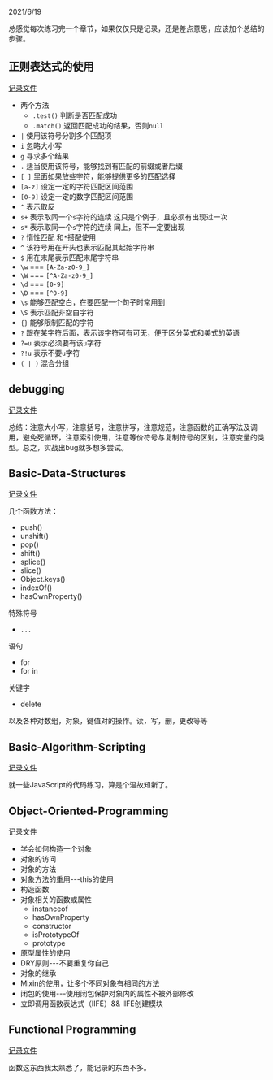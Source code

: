<!--
 * @Author: kok-s0s
 * @Date: 2021-06-20 00:18:11
 * @LastEditors: kok-s0s
 * @LastEditTime: 2021-07-08 21:30:41
 * @Description: Summary
-->

2021/6/19

总感觉每次练习完一个章节，如果仅仅只是记录，还是差点意思，应该加个总结的步骤。

## 正则表达式的使用

[记录文件](./JS-AADS/Regular-Expressions.md)

* 两个方法
  + `.test()` 判断是否匹配成功
  + `.match()` 返回匹配成功的结果，否则`null`
* `|` 使用该符号分割多个匹配项
* `i` 忽略大小写
* `g` 寻求多个结果
* `.` 适当使用该符号，能够找到有匹配的前缀或者后缀
* `[ ]` 里面如果放些字符，能够提供更多的匹配选择
* `[a-z]` 设定一定的字符匹配区间范围
* `[0-9]` 设定一定的数字匹配区间范围
* `^` 表示取反
* `s+` 表示取同一个`s`字符的连续 这只是个例子，且必须有出现过一次
* `s*` 表示取同一个`s`字符的连续 同上，但不一定要出现
* `?` 惰性匹配 和`*`搭配使用
* `^` 该符号用在开头也表示匹配其起始字符串
* `$` 用在末尾表示匹配末尾字符串
* `\w` === `[A-Za-z0-9_]`
* `\W` === `[^A-Za-z0-9_]`
* `\d` === `[0-9]`
* `\D` === `[^0-9]`
* `\s` 能够匹配空白，在要匹配一个句子时常用到
* `\S` 表示匹配非空白字符
* `{}` 能够限制匹配的字符
* `?` 跟在某字符后面，表示该字符可有可无，便于区分英式和美式的英语
* `?=u` 表示必须要有该`u`字符
* `?!u` 表示不要`u`字符
* `( | )` 混合分组

## debugging

[记录文件](./JS-AADS/Debugging.md)

总结：注意大小写，注意括号，注意拼写，注意规范，注意函数的正确写法及调用，避免死循环，注意索引使用，注意等价符号与复制符号的区别，注意变量的类型。总之，实战出bug就多想多尝试。

## Basic-Data-Structures

[记录文件](./JS-AADS/Basic-Data-Structures.md)

几个函数方法：
* push()
* unshift()
* pop()
* shift()
* splice()
* slice()
* Object.keys()
* indexOf()
* hasOwnProperty()

特殊符号

* `...`

语句
* for
* for in

关键字
* delete

以及各种对数组，对象，键值对的操作。读，写，删，更改等等

## Basic-Algorithm-Scripting

[记录文件](./JS-AADS/Basic-Algorithm-Scripting.md)

就一些JavaScript的代码练习，算是个温故知新了。

## Object-Oriented-Programming

[记录文件](./JS-AADS/Object-Oriented-Programming.md)

* 学会如何构造一个对象
* 对象的访问
* 对象的方法
* 对象方法的重用---this的使用
* 构造函数
* 对象相关的函数或属性
  + instanceof
  + hasOwnProperty
  + constructor
  + isPrototypeOf
  + prototype
* 原型属性的使用
* DRY原则---不要重复你自己
* 对象的继承
* Mixin的使用，让多个不同对象有相同的方法
* 闭包的使用---使用闭包保护对象内的属性不被外部修改
* 立即调用函数表达式（IIFE）&& IIFE创建模块

## Functional Programming

[记录文件](./JS-AADS/Functional-Programming.md)

函数这东西我太熟悉了，能记录的东西不多。
